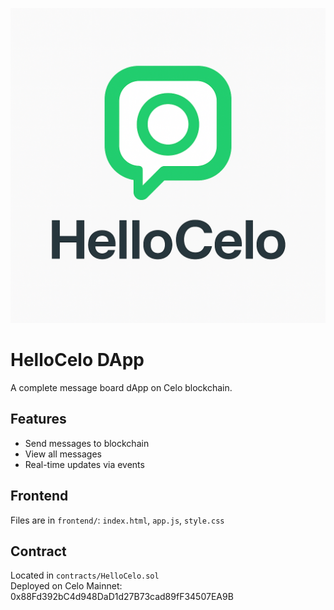 ![HelloCelo Logo](logohellocelo.png)


# HelloCelo DApp

A complete message board dApp on Celo blockchain.

## Features
- Send messages to blockchain
- View all messages
- Real-time updates via events

## Frontend
Files are in `frontend/`: `index.html`, `app.js`, `style.css`

## Contract
Located in `contracts/HelloCelo.sol`  
Deployed on Celo Mainnet: 0x88Fd392bC4d948DaD1d27B73cad89fF34507EA9B
